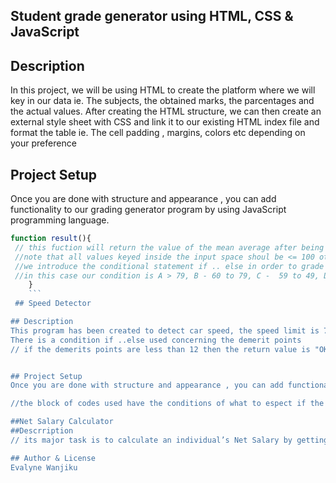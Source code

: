 ## Student grade generator using HTML, CSS & JavaScript



## Description
In this project, we will be using HTML to create the platform where we will key in our data ie. The subjects, the obtained marks, the parcentages and the actual values.
After creating the HTML structure, we can then create an external style sheet with CSS and link it to our existing HTML index file and format the table ie. The cell padding , margins, colors etc depending on your preference


## Project Setup
Once you are done with structure and appearance , you can add functionality to our grading generator program by using JavaScript programming language.
```js
function result(){
 // this fuction will return the value of the mean average after being divide by 500 which is the total for all the 5 subjects, then multiplied by 100 to convert our given total to percentage form
 //note that all values keyed inside the input space shoul be <= 100 otherwise you will get a promp to enter the correct values   
 //we introduce the conditional statement if .. else in order to grade the values according to the percentage acquired
 //in this case our condition is A > 79, B - 60 to 79, C -  59 to 49, D - 40 to 49, E - less 40
    }
    ```
 ## Speed Detector

## Description
This program has been created to detect car speed, the speed limit is 70km/hr and therefore for every extra 5km/hr past the speed limit 1 demerit point is given.
There is a condition if ..else used concerning the demerit points
// if the demerits points are less than 12 then the return value is "OK" else if the points are more than 12 then the return value is "Lincense is Suspended.


## Project Setup
Once you are done with structure and appearance , you can add functionality to our grading generator program by using JavaScript programming language.

//the block of codes used have the conditions of what to espect if the demerit points are less than12 or more than 12

##Net Salary Calculator
##Descrription
// its major task is to calculate an individual’s Net Salary by getting the inputs of basic salary and benefits

## Author & License
Evalyne Wanjiku